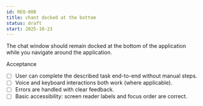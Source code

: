 ```yaml
---
id: REQ-008
title: chant docked at the bottom
status: draft
start: 2025-10-23
---
```

The chat window should remain docked at the bottom of the application while you navigate around the application.

Acceptance
- [ ] User can complete the described task end-to-end without manual steps.
- [ ] Voice and keyboard interactions both work (where applicable).
- [ ] Errors are handled with clear feedback.
- [ ] Basic accessibility: screen reader labels and focus order are correct.
